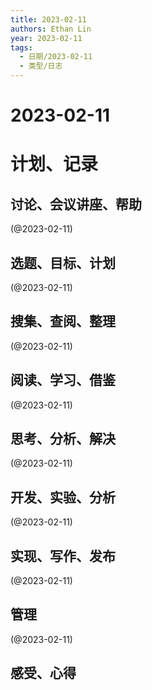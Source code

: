 ```yaml
---
title: 2023-02-11
authors: Ethan Lin
year: 2023-02-11 
tags:
  - 日期/2023-02-11 
  - 类型/日志 
---
```



# 2023-02-11






# 计划、记录

## 讨论、会议讲座、帮助

(@2023-02-11)



## 选题、目标、计划

(@2023-02-11)



## 搜集、查阅、整理

(@2023-02-11)



## 阅读、学习、借鉴

(@2023-02-11)



## 思考、分析、解决

(@2023-02-11)



## 开发、实验、分析

(@2023-02-11)



## 实现、写作、发布

(@2023-02-11)





## 管理

(@2023-02-11)



## 感受、心得



